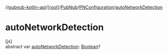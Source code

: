 //[pubnub-kotlin-api](../../../../index.md)/[[root]](../../index.md)/[PubNub](../index.md)/[PNConfiguration](index.md)/[autoNetworkDetection](auto-network-detection.md)

# autoNetworkDetection

[js]\
abstract var [autoNetworkDetection](auto-network-detection.md): [Boolean](https://kotlinlang.org/api/latest/jvm/stdlib/kotlin-stdlib/kotlin/-boolean/index.html)?
